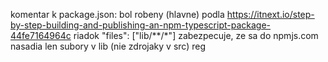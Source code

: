 komentar k package.json:
bol robeny (hlavne) podla https://itnext.io/step-by-step-building-and-publishing-an-npm-typescript-package-44fe7164964c
riadok "files": ["lib/**/*"] zabezpecuje, ze sa do npmjs.com nasadia len subory v lib (nie zdrojaky v src)  reg
